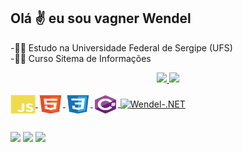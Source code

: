## Olá ✌ eu sou vagner Wendel
-👨‍🎓 Estudo na Universidade Federal de Sergipe (UFS) <br>
-👨‍💻 Curso Sitema de Informações

<div align="center">
  <a href="https://github.com/vagnerwendel">
  <img height="150em" src="https://github-readme-stats.vercel.app/api?username=vagnerwendel&show_icons=true&theme= radicalk&include_all_commits=true&count_private=true"/>
  <img height="150em" src="https://github-readme-stats.vercel.app/api/top-langs/?username=vagnerwendel&layout=compact&langs_count=7&theme= radical"/>
</div>
  
  <div style="display: inline_block"><br>
  <img align="center" alt="Wendel-Js" height="30" width="40" src="https://raw.githubusercontent.com/devicons/devicon/master/icons/javascript/javascript-plain.svg">
  <img align="center" alt="Wendel-HTML" height="30" width="40" src="https://raw.githubusercontent.com/devicons/devicon/master/icons/html5/html5-original.svg">
  <img align="center" alt="Wendel-CSS" height="30" width="40" src="https://raw.githubusercontent.com/devicons/devicon/master/icons/css3/css3-original.svg">
  <img align="center" alt="Wendel-Csharp" height="30" width="40" src="https://raw.githubusercontent.com/devicons/devicon/master/icons/csharp/csharp-original.svg">
  <img align="center" alt="Wendel-.NET" height="30" width="40" src="https://cdn.jsdelivr.net/gh/devicons/devicon/icons/dotnetcore/dotnetcore-original.svg" >
  </div>
  
  ##
  
  <div> 
  <a href="https://www.instagram.com/vagner_wendel/" target="_blank"><img src="https://img.shields.io/badge/-Instagram-%23E4405F?style=for-the-badge&logo=instagram&logoColor=white" target="_blank"></a>
  <a href = "mailto:wendel.vagner12@gmail.com"><img src="https://img.shields.io/badge/-Gmail-%23333?style=for-the-badge&logo=gmail&logoColor=white" target="_blank"></a>
  <a href="https://www.linkedin.com/in/vagner-wendel-949416216/" target="_blank"><img src="https://img.shields.io/badge/-LinkedIn-%230077B5?style=for-the-badge&logo=linkedin&logoColor=white" target="_blank"></a> 
 
</div>
